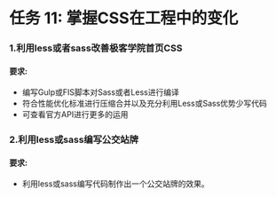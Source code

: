 # 任务 11: 掌握CSS在工程中的变化 #

### 1.利用less或者sass改善极客学院首页CSS ###

#### 要求: ####
*    编写Gulp或FIS脚本对Sass或者Less进行编译
*    符合性能优化标准进行压缩合并以及充分利用Less或Sass优势少写代码
*    可查看官方API进行更多的运用

### 2.利用less或sass编写公交站牌 ###

#### 要求: ####
*   利用less或sass编写代码制作出一个公交站牌的效果。
